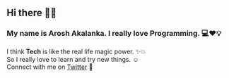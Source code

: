 ## Hi there 👋👻

### My name is Arosh Akalanka. I really love Programming. 💻❤💡
I think **Tech** is like the real life magic power. ✨💥
<br />
So I really love to learn and try new things. ☺
<br />
Connect with me on [Twitter](https://twitter.com/Arosh03) 📱


<!--
**Aroshakalanka/Aroshakalanka** is a ✨ _special_ ✨ repository because its `README.md` (this file) appears on your GitHub profile.

Here are some ideas to get you started:

- 🔭 I’m currently working on ...
- 🌱 I’m currently learning ...
- 👯 I’m looking to collaborate on ...
- 🤔 I’m looking for help with ...
- 💬 Ask me about ...
- 📫 How to reach me: ...
- 😄 Pronouns: ...
- ⚡ Fun fact: ...
-->
